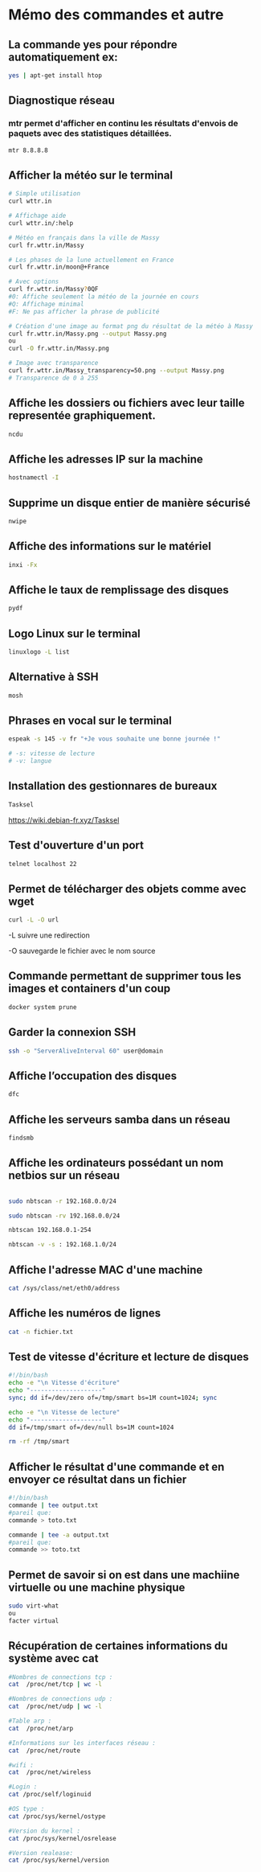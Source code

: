 # Mémo des commandes et autre 

## La commande yes pour répondre automatiquement ex:

```bash
yes | apt-get install htop
```

## Diagnostique réseau
### mtr permet d'afficher en continu les résultats d'envois de paquets avec des statistiques détaillées.
```bash
mtr 8.8.8.8

```

## Afficher la météo sur le terminal

```bash
# Simple utilisation
curl wttr.in

# Affichage aide
curl wttr.in/:help

# Météo en français dans la ville de Massy
curl fr.wttr.in/Massy

# Les phases de la lune actuellement en France
curl fr.wttr.in/moon@+France

# Avec options
curl fr.wttr.in/Massy?0QF
#0: Affiche seulement la météo de la journée en cours
#Q: Affichage minimal
#F: Ne pas afficher la phrase de publicité

# Création d'une image au format png du résultat de la météo à Massy
curl fr.wttr.in/Massy.png --output Massy.png
ou
curl -O fr.wttr.in/Massy.png

# Image avec transparence
curl fr.wttr.in/Massy_transparency=50.png --output Massy.png
# Transparence de 0 à 255
```

## Affiche les dossiers ou fichiers avec leur taille representée graphiquement.

```bash
ncdu
```

## Affiche les adresses IP sur la machine

```bash
hostnamectl -I
```

## Supprime un disque entier de manière sécurisé

```bash
nwipe
```

## Affiche des informations sur le matériel

```bash
inxi -Fx
```

## Affiche le taux de remplissage des disques

```bash
pydf
```

## Logo Linux sur le terminal

```bash
linuxlogo -L list
```

## Alternative à SSH

```bash
mosh
```

## Phrases en vocal sur le terminal

```bash
espeak -s 145 -v fr "+Je vous souhaite une bonne journée !"

# -s: vitesse de lecture
# -v: langue
```

## Installation des gestionnares de bureaux

```bash
Tasksel
```
https://wiki.debian-fr.xyz/Tasksel

## Test d'ouverture d'un port

```bash
telnet localhost 22
```

## Permet de télécharger des objets comme avec wget

```bash
curl -L -O url
```
-L  suivre une redirection

-O  sauvegarde le fichier avec le nom source

## Commande permettant de supprimer tous les images et containers d'un coup

```bash
docker system prune
```

## Garder la connexion SSH

```bash
ssh -o "ServerAliveInterval 60" user@domain
```

## Affiche l’occupation des disques

```bash
dfc
```

## Affiche les serveurs samba dans un réseau 

```bash
findsmb
```

## Affiche les ordinateurs possédant un nom netbios sur un réseau

```bash

sudo nbtscan -r 192.168.0.0/24

sudo nbtscan -rv 192.168.0.0/24

nbtscan 192.168.0.1-254

nbtscan -v -s : 192.168.1.0/24

```

## Affiche l'adresse MAC d'une machine

```bash
cat /sys/class/net/eth0/address
```
## Affiche les numéros de lignes

```bash
cat -n fichier.txt
```
## Test de vitesse d'écriture et lecture de disques

```bash
#!/bin/bash
echo -e "\n Vitesse d'écriture"
echo "--------------------"
sync; dd if=/dev/zero of=/tmp/smart bs=1M count=1024; sync

echo -e "\n Vitesse de lecture"
echo "--------------------"
dd if=/tmp/smart of=/dev/null bs=1M count=1024

rm -rf /tmp/smart
```
## Afficher le résultat d'une commande et en envoyer ce résultat dans un fichier

```bash
#!/bin/bash
commande | tee output.txt
#pareil que:
commande > toto.txt

commande | tee -a output.txt
#pareil que:
commande >> toto.txt

```

## Permet de savoir si on est dans une machiine virtuelle ou une machine physique

```bash
sudo virt-what
ou
facter virtual
```

## Récupération de certaines informations du système avec cat
```bash
#Nombres de connections tcp :
cat  /proc/net/tcp | wc -l

#Nombres de connections udp :
cat  /proc/net/udp | wc -l

#Table arp :
cat  /proc/net/arp

#Informations sur les interfaces réseau :
cat  /proc/net/route

#wifi :
cat  /proc/net/wireless

#Login :
cat /proc/self/loginuid

#OS type :
cat /proc/sys/kernel/ostype

#Version du kernel :
cat /proc/sys/kernel/osrelease

#Version realease:
cat /proc/sys/kernel/version
```
